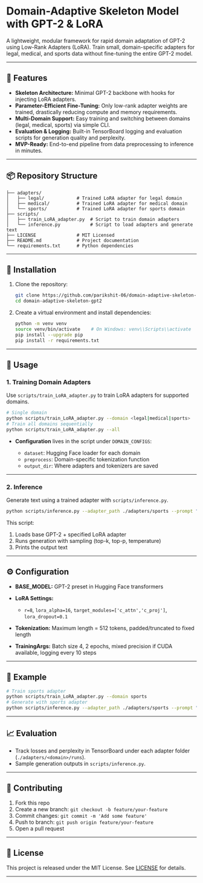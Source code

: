 # Domain-Adaptive Skeleton Model with GPT-2 & LoRA

A lightweight, modular framework for rapid domain adaptation of GPT-2 using Low-Rank Adapters (LoRA). Train small, domain-specific adapters for legal, medical, and sports data without fine-tuning the entire GPT-2 model.

---

## 🚀 Features

* **Skeleton Architecture:** Minimal GPT-2 backbone with hooks for injecting LoRA adapters.
* **Parameter-Efficient Fine-Tuning:** Only low-rank adapter weights are trained, drastically reducing compute and memory requirements.
* **Multi-Domain Support:** Easy training and switching between domains (legal, medical, sports) via simple CLI.
* **Evaluation & Logging:** Built-in TensorBoard logging and evaluation scripts for generation quality and perplexity.
* **MVP-Ready:** End-to-end pipeline from data preprocessing to inference in minutes.

---

## 📦 Repository Structure

```
├── adapters/
│   ├── legal/            # Trained LoRA adapter for legal domain
│   ├── medical/          # Trained LoRA adapter for medical domain
│   └── sports/           # Trained LoRA adapter for sports domain
├── scripts/
│   ├── train_LoRA_adapter.py  # Script to train domain adapters
│   └── inference.py           # Script to load adapters and generate text
├── LICENSE               # MIT Licensed
├── README.md             # Project documentation
└── requirements.txt      # Python dependencies
```

---

## 🔧 Installation

1. Clone the repository:

   ```bash
   git clone https://github.com/parikshit-06/domain-adaptive-skeleton-gpt2.git
   cd domain-adaptive-skeleton-gpt2
   ```
2. Create a virtual environment and install dependencies:

   ```bash
   python -m venv venv
   source venv/bin/activate    # On Windows: venv\\Scripts\\activate
   pip install --upgrade pip
   pip install -r requirements.txt
   ```

---

## 📖 Usage

### 1. Training Domain Adapters

Use `scripts/train_LoRA_adapter.py` to train LoRA adapters for supported domains.

```bash
# Single domain
python scripts/train_LoRA_adapter.py --domain <legal|medical|sports>
# Train all domains sequentially
python scripts/train_LoRA_adapter.py --all
```

* **Configuration** lives in the script under `DOMAIN_CONFIGS`:

  * `dataset`: Hugging Face loader for each domain
  * `preprocess`: Domain-specific tokenization function
  * `output_dir`: Where adapters and tokenizers are saved

---

### 2. Inference

Generate text using a trained adapter with `scripts/inference.py`.

```bash
python scripts/inference.py --adapter_path ./adapters/sports --prompt "Real Madrid just won their"
```

This script:

1. Loads base GPT-2 + specified LoRA adapter
2. Runs generation with sampling (top-k, top-p, temperature)
3. Prints the output text

---

## ⚙️ Configuration

* **BASE\_MODEL:** GPT-2 preset in Hugging Face transformers
* **LoRA Settings:**

  * `r=8`, `lora_alpha=16`, `target_modules=['c_attn','c_proj']`, `lora_dropout=0.1`
* **Tokenization:** Maximum length = 512 tokens, padded/truncated to fixed length
* **TrainingArgs:** Batch size 4, 2 epochs, mixed precision if CUDA available, logging every 10 steps

---

## 🎯 Example

```bash
# Train sports adapter
python scripts/train_LoRA_adapter.py --domain sports
# Generate with sports adapter
python scripts/inference.py --adapter_path ./adapters/sports --prompt "The final match highlights:" 
```

---

## 📈 Evaluation

* Track losses and perplexity in TensorBoard under each adapter folder (`./adapters/<domain>/runs`).
* Sample generation outputs in `scripts/inference.py`.

---

## 📝 Contributing

1. Fork this repo
2. Create a new branch: `git checkout -b feature/your-feature`
3. Commit changes: `git commit -m 'Add some feature'`
4. Push to branch: `git push origin feature/your-feature`
5. Open a pull request

---

## 📜 License

This project is released under the MIT License. See [LICENSE](LICENSE) for details.

---
